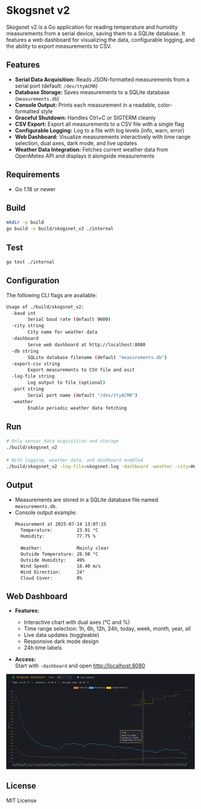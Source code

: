 # Skogsnet v2

Skogsnet v2 is a Go application for reading temperature and humidity measurements from a serial device, saving them to a SQLite database. It features a web dashboard for visualizing the data, configurable logging, and the ability to export measurements to CSV.


## Features

- **Serial Data Acquisition:** Reads JSON-formatted measurements from a serial port (default: `/dev/ttyACM0`)
- **Database Storage:** Saves measurements to a SQLite database (`measurements.db`)
- **Console Output:** Prints each measurement in a readable, color-formatted style
- **Graceful Shutdown:** Handles Ctrl+C or SIGTERM cleanly
- **CSV Export:** Export all measurements to a CSV file with a single flag
- **Configurable Logging:** Log to a file with log levels (info, warn, error)
- **Web Dashboard:** Visualize measurements interactively with time range selection, dual axes, dark mode, and live updates
- **Weather Data Integration:** Fetches current weather data from OpenMeteo API and displays it alongside measurements

## Requirements

- Go 1.18 or newer


## Build

```sh
mkdir -p build
go build -o build/skogsnet_v2 ./internal
```

## Test
```sh
go test ./internal
```

## Configuration

The following CLI flags are available:

```sh
Usage of ./build/skogsnet_v2:
  -baud int
    	Serial baud rate (default 9600)
  -city string
    	City name for weather data
  -dashboard
    	Serve web dashboard at http://localhost:8080
  -db string
    	SQLite database filename (default "measurements.db")
  -export-csv string
    	Export measurements to CSV file and exit
  -log-file string
    	Log output to file (optional)
  -port string
    	Serial port name (default "/dev/ttyACM0")
  -weather
    	Enable periodic weather data fetching
```


## Run

```sh
# Only sensor data acquisition and storage
./build/skogsnet_v2

# With logging, weather data, and dashboard enabled
./build/skogsnet_v2 -log-file=skogsnet.log -dashboard -weather -city=Helsinki
```

## Output

- Measurements are stored in a SQLite database file named `measurements.db`.
- Console output example:
  ```
  Measurement at 2025-07-14 13:07:15
    Temperature:         23.91 °C
    Humidity:            77.75 %

    Weather:             Mainly clear
    Outside Temperature: 28.50 °C
    Outside Humidity:    49%
    Wind Speed:          18.40 m/s
    Wind Direction:      24°
    Cloud Cover:         0%
  ```

## Web Dashboard

- **Features:**  
  - Interactive chart with dual axes (°C and %)
  - Time range selection: 1h, 6h, 12h, 24h, today, week, month, year, all
  - Live data updates (toggleable)
  - Responsive dark mode design
  - 24h time labels

- **Access:**  
  Start with `-dashboard` and open [http://localhost:8080](http://localhost:8080)

![web-dashboard](web-dashboard-static/web-dashboard-screenshot.png)


## License
MIT License